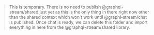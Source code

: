 > This is temporary. There is no need to publish @graphql-stream/shared just yet as this is the only thing in there right now other than the shared context which won't work until @graphl-stream/chat is published. Once chat is ready, we can delete this folder and import everything in here from the @graphql-stream/shared library.